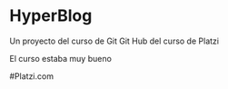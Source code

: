 # HyperBlog
Un proyecto del curso de Git Git Hub del curso  de Platzi

El curso estaba muy bueno

#Platzi.com
